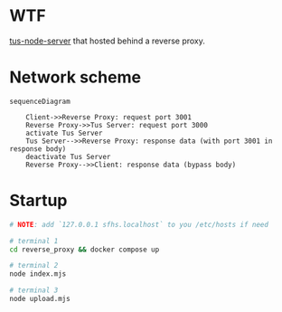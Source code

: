 # WTF
[tus-node-server](https://github.com/tus/tus-node-server) that hosted behind a reverse proxy.

# Network scheme

```mermaid
sequenceDiagram

    Client->>Reverse Proxy: request port 3001
    Reverse Proxy->>Tus Server: request port 3000
    activate Tus Server
    Tus Server-->>Reverse Proxy: response data (with port 3001 in response body)
    deactivate Tus Server
    Reverse Proxy-->>Client: response data (bypass body)
```

# Startup

```sh
# NOTE: add `127.0.0.1 sfhs.localhost` to you /etc/hosts if need

# terminal 1
cd reverse_proxy && docker compose up

# terminal 2
node index.mjs

# terminal 3
node upload.mjs
```
